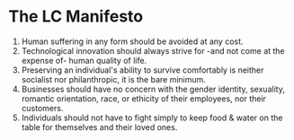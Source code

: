 # The LC Manifesto

1. Human suffering in any form should be avoided at any cost.
2. Technological innovation should always strive for -and not come at the expense of- human quality of life.
3. Preserving an individual's ability to survive comfortably is neither socialist nor philanthropic, it is the bare minimum.
4. Businesses should have no concern with the gender identity, sexuality, romantic orientation, race, or ethicity of their employees, nor their customers.
5. Individuals should not have to fight simply to keep food & water on the table for themselves and their loved ones.
